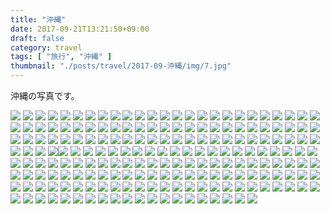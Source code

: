 ```yaml
---
title: "沖縄"
date: 2017-09-21T13:21:50+09:00
draft: false
category: travel
tags: [ "旅行", "沖縄" ]
thumbnail: "./posts/travel/2017-09-沖縄/img/7.jpg"
---
```

沖縄の写真です。  
<!--more-->

![](./img/1.jpg)
![](./img/2.jpg)
![](./img/3.jpg)
![](./img/4.jpg)
![](./img/5.jpg)
![](./img/6.jpg)
![](./img/7.jpg)
![](./img/8.jpg)
![](./img/9.jpg)
![](./img/10.jpg)
![](./img/11.jpg)
![](./img/12.jpg)
![](./img/13.jpg)
![](./img/14.jpg)
![](./img/15.jpg)
![](./img/16.jpg)
![](./img/17.jpg)
![](./img/18.jpg)
![](./img/19.jpg)
![](./img/20.jpg)
![](./img/21.jpg)
![](./img/22.jpg)
![](./img/23.jpg)
![](./img/24.jpg)
![](./img/25.jpg)
![](./img/26.jpg)
![](./img/27.jpg)
![](./img/28.jpg)
![](./img/29.jpg)
![](./img/30.jpg)
![](./img/31.jpg)
![](./img/32.jpg)
![](./img/33.jpg)
![](./img/34.jpg)
![](./img/35.jpg)
![](./img/36.jpg)
![](./img/37.jpg)
![](./img/38.jpg)
![](./img/39.jpg)
![](./img/40.jpg)
![](./img/41.jpg)
![](./img/42.jpg)
![](./img/43.jpg)
![](./img/44.jpg)
![](./img/45.jpg)
![](./img/46.jpg)
![](./img/47.jpg)
![](./img/48.jpg)
![](./img/49.jpg)
![](./img/50.jpg)
![](./img/51.jpg)
![](./img/52.jpg)
![](./img/53.jpg)
![](./img/54.jpg)
![](./img/55.jpg)
![](./img/56.jpg)
![](./img/57.jpg)
![](./img/58.jpg)
![](./img/59.jpg)
![](./img/60.jpg)
![](./img/61.jpg)
![](./img/62.jpg)
![](./img/63.jpg)
![](./img/64.jpg)
![](./img/65.jpg)
![](./img/66.jpg)
![](./img/67.jpg)
![](./img/68.jpg)
![](./img/69.jpg)
![](./img/70.jpg)
![](./img/71.jpg)
![](./img/72.jpg)
![](./img/73.jpg)
![](./img/74.jpg)
![](./img/75.jpg)
![](./img/76.jpg)
![](./img/77.jpg)
![](./img/78.jpg)
![](./img/79.jpg)![](./img/1.jpg)
![](./img/2.jpg)
![](./img/3.jpg)
![](./img/4.jpg)
![](./img/5.jpg)
![](./img/6.jpg)
![](./img/7.jpg)
![](./img/8.jpg)
![](./img/9.jpg)
![](./img/10.jpg)
![](./img/11.jpg)
![](./img/12.jpg)
![](./img/13.jpg)
![](./img/14.jpg)
![](./img/15.jpg)
![](./img/16.jpg)
![](./img/17.jpg)
![](./img/18.jpg)
![](./img/19.jpg)
![](./img/20.jpg)
![](./img/21.jpg)
![](./img/22.jpg)
![](./img/23.jpg)
![](./img/24.jpg)
![](./img/25.jpg)
![](./img/26.jpg)
![](./img/27.jpg)
![](./img/28.jpg)
![](./img/29.jpg)
![](./img/30.jpg)
![](./img/31.jpg)
![](./img/32.jpg)
![](./img/33.jpg)
![](./img/34.jpg)
![](./img/35.jpg)
![](./img/36.jpg)
![](./img/37.jpg)
![](./img/38.jpg)
![](./img/39.jpg)
![](./img/40.jpg)
![](./img/41.jpg)
![](./img/42.jpg)
![](./img/43.jpg)
![](./img/44.jpg)
![](./img/45.jpg)
![](./img/46.jpg)
![](./img/47.jpg)
![](./img/48.jpg)
![](./img/49.jpg)
![](./img/50.jpg)
![](./img/51.jpg)
![](./img/52.jpg)
![](./img/53.jpg)
![](./img/54.jpg)
![](./img/55.jpg)
![](./img/56.jpg)
![](./img/57.jpg)
![](./img/58.jpg)
![](./img/59.jpg)
![](./img/60.jpg)
![](./img/61.jpg)
![](./img/62.jpg)
![](./img/63.jpg)
![](./img/64.jpg)
![](./img/65.jpg)
![](./img/66.jpg)
![](./img/67.jpg)
![](./img/68.jpg)
![](./img/69.jpg)
![](./img/70.jpg)
![](./img/71.jpg)
![](./img/72.jpg)
![](./img/73.jpg)
![](./img/74.jpg)
![](./img/75.jpg)
![](./img/76.jpg)
![](./img/77.jpg)
![](./img/78.jpg)
![](./img/79.jpg)
![](./img/80.jpg)
![](./img/81.jpg)
![](./img/82.jpg)
![](./img/83.jpg)
![](./img/84.jpg)
![](./img/85.jpg)
![](./img/86.jpg)
![](./img/87.jpg)
![](./img/88.jpg)
![](./img/89.jpg)
![](./img/90.jpg)
![](./img/91.jpg)
![](./img/92.jpg)
![](./img/93.jpg)
![](./img/94.jpg)
![](./img/95.jpg)
![](./img/96.jpg)
![](./img/97.jpg)
![](./img/98.jpg)
![](./img/99.jpg)
![](./img/100.jpg)
![](./img/101.jpg)
![](./img/102.jpg)
![](./img/103.jpg)
![](./img/104.jpg)
![](./img/105.jpg)
![](./img/106.jpg)
![](./img/107.jpg)
![](./img/108.jpg)
![](./img/109.jpg)
![](./img/110.jpg)
![](./img/111.jpg)
![](./img/112.jpg)
![](./img/113.jpg)
![](./img/114.jpg)
![](./img/115.jpg)
![](./img/116.jpg)